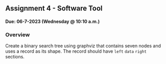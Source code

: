 ## Assignment 4 - Software Tool
#### Due: 06-7-2023 (Wednesday @ 10:10 a.m.)


### Overview

Create a binary search tree using graphviz that contains seven nodes and uses a record as its shape. The record should have  `left` `data` `right` sections. 

